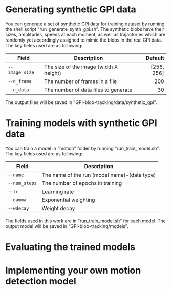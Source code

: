 # Generating synthetic GPI data
You can generate a set of synthetic GPI data for training dataset by running the shell script "run_generate_synth_gpi.sh". The synthetic blobs have their sizes, amplitudes, speeds at each moment, as well as trajactories which are randomly yet accordingly assigned to mimic the blobs in the real GPI data. The key fields used are as following:

| Field          | Description                            | Default    |
| -------------- |----------------------------------------| ----------:|
| `--image_size` | The size of the image (width X height) | [256, 256] |
| `--n_frame`    | The number of frames in a file         | 200        |
| `--n_data`     | The number of data files to generate   | 30         |

The output files will be saved in "GPI-blob-tracking/data/synthetic_gpi".

# Training models with synthetic GPI data
You can train a model in "motion" folder by running "run_train_model.sh". The key fields used are as following:

| Field          | Description                                  |
| -------------- |----------------------------------------------|
| `--name`       | The name of the run (model name)-(data type) |
| `--num_steps`  | The number of epochs in training             |
| `--lr`         | Learning rate                                |
| `--gamma`      | Exponential weighting                        |
| `--wdecay`     | Weight decay                                 |

The fields used in this work are in "run_train_model.sh" for each model. The output model will be saved in "GPI-blob-tracking/models".

# Evaluating the trained models


# Implementing your own motion detection model
